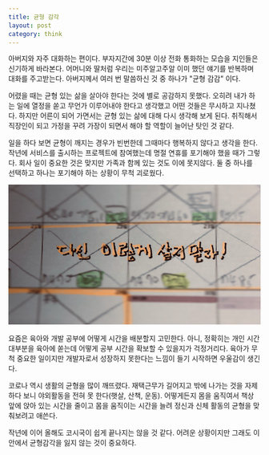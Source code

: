```yaml
---
title: 균형 감각
layout: post
category: think
---
```


아버지와 자주 대화하는 편이다.
부자지간에 30분 이상 전화 통화하는 모습을 지인들은 신기하게 바라본다.
어머니와 딸처럼 우리는 미주알고주알 이미 했던 얘기를 반복하며 대화를 주고받는다.
아버지께서 여러 번 말씀하신 것 중 하나가 "균형 감감" 이다.

어렸을 때는 균형 있는 삶을 살아야 한다는 것에 별로 공감하지 못했다.
오히려 내가 하는 일에 열정을 쏟고 무언가 이루어내야 한다고 생각했고 어떤 것들은 무시하고 지나쳤다.
하지만 어른이 되어 가면서는 균형 있는 삶에 대해 다시 생각해 보게 된다.
취직해서 직장인이 되고 가정을 꾸려 가장이 되면서 해야 할 역할이 늘어난 탓인 것 같다.

일을 하다 보면 균형이 깨지는 경우가 빈번한데 그때마다 행복하지 않다고 생각을 한다.
작년에 서비스를 출시하는 프로젝트에 참여했는데 명절 연휴를 포기해야 했을 때가 그렇다.
회사 일이 중요한 것은 맞지만 가족과 함께 있는 것도 이에 못지않다.
둘 중 하나를 선택하고 하나는 포기해야 하는 상황이 무척 괴로웠다.

![](./2021-01-07-sense-of-balence.jpeg)

요즘은 육아와 개발 공부에 어떻게 시간을 배분할지 고민한다.
아니, 정확히는 개인 시간 대부분을 육아에 쏟는데 어떻게 공부 시간을 확보할 수 있을지가 걱정거리다.
육아가 무척 중요한 일이지만 개발자로서 성장하지 못한다는 느낌이 들기 시작하면 우울감이 생긴다.

코로나 역시 생활의 균형을 많이 깨뜨렸다.
재택근무가 길어지고 밖에 나가는 것을 자제하다 보니 야외활동을 전혀 못 한다(햇살, 산책, 운동).
어떻게든지 몸을 움직여서 책상 앞에 앉아 있는 시간을 줄이고 몸을 움직이는 시간을 늘려 정신과 신체 활동의 균형을 맞춰보려고 애쓴다.

작년에 이어 올해도 코시국이 쉽게 끝나지는 않을 것 같다.
어려운 상황이지만 그래도 이 안에서 균형감각을 잃지 않는 것이 중요하다.
